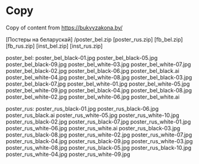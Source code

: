 # Copy 
Copy of content from https://bukvyzakona.by/

[Постеры на беларускай] /poster_bel.zip
[poster_rus.zip]
[fb_bel.zip]
[fb_rus.zip]
[inst_bel.zip]
[inst_rus.zip]


poster_bel:
poster_bel_black-01.jpg	poster_bel_black-05.jpg	poster_bel_black-09.jpg	poster_bel_white-03.jpg	poster_bel_white-07.jpg
poster_bel_black-02.jpg	poster_bel_black-06.jpg	poster_bel_black.ai	poster_bel_white-04.jpg	poster_bel_white-08.jpg
poster_bel_black-03.jpg	poster_bel_black-07.jpg	poster_bel_white-01.jpg	poster_bel_white-05.jpg	poster_bel_white-09.jpg
poster_bel_black-04.jpg	poster_bel_black-08.jpg	poster_bel_white-02.jpg	poster_bel_white-06.jpg	poster_bel_white.ai

poster_rus:
poster_rus_black-01.jpg	poster_rus_black-06.jpg	poster_rus_black.ai	poster_rus_white-05.jpg	poster_rus_white-10.jpg
poster_rus_black-02.jpg	poster_rus_black-07.jpg	poster_rus_white-01.jpg	poster_rus_white-06.jpg	poster_rus_white.ai
poster_rus_black-03.jpg	poster_rus_black-08.jpg	poster_rus_white-02.jpg	poster_rus_white-07.jpg
poster_rus_black-04.jpg	poster_rus_black-09.jpg	poster_rus_white-03.jpg	poster_rus_white-08.jpg
poster_rus_black-05.jpg	poster_rus_black-10.jpg	poster_rus_white-04.jpg	poster_rus_white-09.jpg
